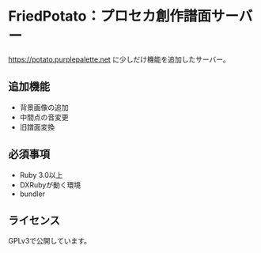 # FriedPotato：プロセカ創作譜面サーバー

https://potato.purplepalette.net に少しだけ機能を追加したサーバー。

## 追加機能

- 背景画像の追加
- 中間点の音変更
- 旧譜面変換

## 必須事項

- Ruby 3.0以上
- DXRubyが動く環境
- bundler

## ライセンス

GPLv3で公開しています。